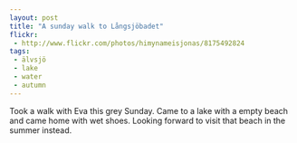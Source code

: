```yaml
---
layout: post
title: "A sunday walk to Långsjöbadet"
flickr:
 - http://www.flickr.com/photos/himynameisjonas/8175492824
tags:
 - älvsjö
 - lake
 - water
 - autumn
---
```


Took a walk with Eva this grey Sunday. Came to a lake with a empty beach and came home with wet shoes. Looking forward to visit that beach in the summer instead.